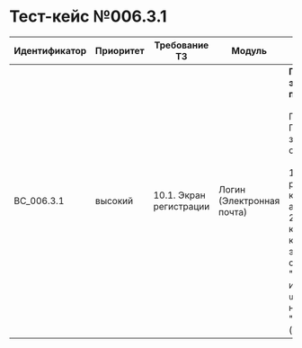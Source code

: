 # Тест-кейс №006.3.1

| Идентификатор | Приоритет |  Требование ТЗ  | Модуль | Шаги тест-кейса | Ожидаемый результат |
| ------------- | ----------| ----------------| ------ | --------------- | ------------------- |
| BC_006.3.1      | высокий   | 10.1. Экран регистрации | Логин (Электронная почта) | **Проверка формата электронной почты при логине** <br><br> Предусловие: Пользователь не зарегистрирован в системе.<br><br> 1. Открыть экран регистрации, нажав на кнопку «У меня нет аккаунта».  <br>2. Ввести никнейм, корректный пароль и корректный адрес электронной почты, содержащий символ "@", имя пользователя и домен, например, `user@domain.com`, и нажать "Зарегистрироваться". (корректный класс). | Система принимает адрес электронной почты из корректного класса  поскольку он соответствует требованиям формата. |
